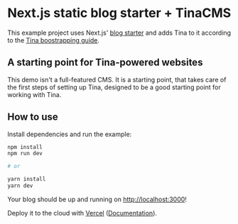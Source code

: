 # Next.js static blog starter + TinaCMS

This example project uses Next.js' [blog starter](https://next-blog-starter.now.sh/) and adds Tina to it according to the [Tina boostrapping guide](https://tinacms.org/guides/nextjs/adding-tina/overview).

## A starting point for Tina-powered websites

This demo isn't a full-featured CMS. It is a starting point, that takes care of the first steps of setting up Tina, designed to be a good starting point for working with Tina.

## How to use

Install dependencies and run the example:

```bash
npm install
npm run dev

# or

yarn install
yarn dev
```

Your blog should be up and running on [http://localhost:3000](http://localhost:3000)!

Deploy it to the cloud with [Vercel](https://vercel.com/import?filter=next.js&utm_source=github&utm_medium=readme&utm_campaign=next-example) ([Documentation](https://nextjs.org/docs/deployment)).
